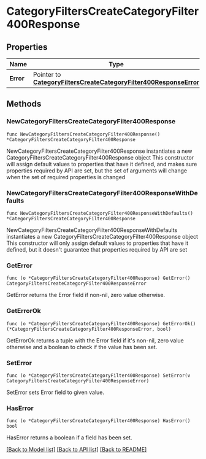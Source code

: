 # CategoryFiltersCreateCategoryFilter400Response

## Properties

Name | Type | Description | Notes
------------ | ------------- | ------------- | -------------
**Error** | Pointer to [**CategoryFiltersCreateCategoryFilter400ResponseError**](CategoryFiltersCreateCategoryFilter400ResponseError.md) |  | [optional] 

## Methods

### NewCategoryFiltersCreateCategoryFilter400Response

`func NewCategoryFiltersCreateCategoryFilter400Response() *CategoryFiltersCreateCategoryFilter400Response`

NewCategoryFiltersCreateCategoryFilter400Response instantiates a new CategoryFiltersCreateCategoryFilter400Response object
This constructor will assign default values to properties that have it defined,
and makes sure properties required by API are set, but the set of arguments
will change when the set of required properties is changed

### NewCategoryFiltersCreateCategoryFilter400ResponseWithDefaults

`func NewCategoryFiltersCreateCategoryFilter400ResponseWithDefaults() *CategoryFiltersCreateCategoryFilter400Response`

NewCategoryFiltersCreateCategoryFilter400ResponseWithDefaults instantiates a new CategoryFiltersCreateCategoryFilter400Response object
This constructor will only assign default values to properties that have it defined,
but it doesn't guarantee that properties required by API are set

### GetError

`func (o *CategoryFiltersCreateCategoryFilter400Response) GetError() CategoryFiltersCreateCategoryFilter400ResponseError`

GetError returns the Error field if non-nil, zero value otherwise.

### GetErrorOk

`func (o *CategoryFiltersCreateCategoryFilter400Response) GetErrorOk() (*CategoryFiltersCreateCategoryFilter400ResponseError, bool)`

GetErrorOk returns a tuple with the Error field if it's non-nil, zero value otherwise
and a boolean to check if the value has been set.

### SetError

`func (o *CategoryFiltersCreateCategoryFilter400Response) SetError(v CategoryFiltersCreateCategoryFilter400ResponseError)`

SetError sets Error field to given value.

### HasError

`func (o *CategoryFiltersCreateCategoryFilter400Response) HasError() bool`

HasError returns a boolean if a field has been set.


[[Back to Model list]](../README.md#documentation-for-models) [[Back to API list]](../README.md#documentation-for-api-endpoints) [[Back to README]](../README.md)


